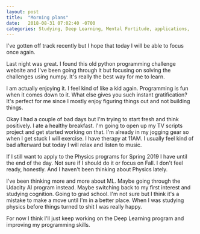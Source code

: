```yaml
---
layout: post
title:  "Morning plans"
date:   2018-08-31 07:02:40 -0700
categories: Studying, Deep Learning, Mental Fortitude, applications,
---
```


I've gotten off track recently but I hope that today I will be able to focus once again. 

Last night was great. I found this old python programming challenge website and I've been going through it but focusing on solving the challenges using numpy. It's really the best way for me to learn. 

I am actually enjoying it. I feel kind of like a kid again. Programming is fun when it comes down to it. What else gives you such instant gratification? It's perfect for me since I mostly enjoy figuring things out and not building things. 

Okay I had a couple of bad days but I'm trying to start fresh and think positively. I ate a healthy breakfast. I'm going to open up my TV scripts project and get started working on that. I'm already in my jogging gear so when I get stuck I will exercise. I have therapy at 11AM. I usually feel kind of bad afterward but today I will relax and listen to music.

If I still want to apply to the Physics programs for Spring 2019 I have until the end of the day. Not sure if I should do it or focus on Fall. I don't feel ready, honestly. And I haven't been thinking about Physics lately.

I've been thinking more and more about ML. Maybe going through the Udacity AI program instead. Maybe switching back to my first interest and studying cognition. Going to grad school. I'm not sure but I think it's a mistake to make a move until I'm in a better place. When I was studying physics before things turned to shit I was really happy. 

For now I think I'll just keep working on the Deep Learning program and improving my programming skills. 

